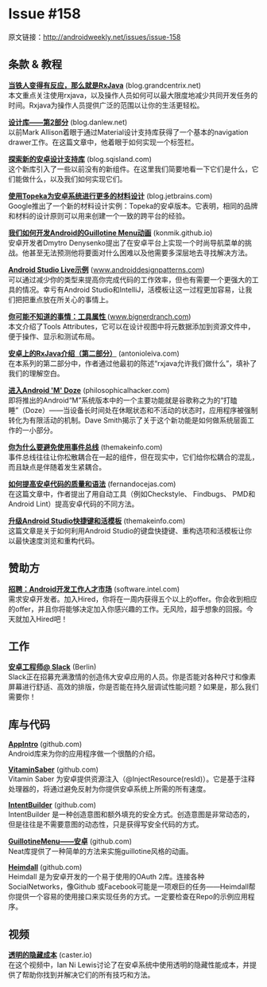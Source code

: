 # Issue #158

>
原文链接：<http://androidweekly.net/issues/issue-158>

## 条款 & 教程

**[当铁人变得有反应，那么就是RxJava](http://saulmm.github.io/when-Iron-Man-becomes-Reactive-Avengers2/)** (blog.grandcentrix.net)  
本文重点关注使用rxjava，以及操作人员如何可以最大限度地减少共同开发任务的时间。Rxjava为操作人员提供广泛的范围以让你的生活更轻松。

**[设计库——第2部分](https://blog.stylingandroid.com/design-library-part-2/)** (blog.danlew.net)   
以前Mark Allison着眼于通过Material设计支持库获得了一个基本的navigation drawer工作。在这篇文章中，他着眼于如何实现一个标签栏。

**[探索新的安卓设计支持库](https://medium.com/ribot-labs/exploring-the-new-android-design-support-library-b7cda56d2c32)** (blog.sqisland.com)   
这个新库引入了一些以前没有的新组件。在这里我们简要地看一下它们是什么，它们能做什么，以及我们如何实现它们。

**[使用Topeka为安卓系统进行更多的材料设计](http://android-developers.blogspot.co.uk/2015/06/more-material-design-with-topeka-for_16.html)** (blog.jetbrains.com)   
Google推出了一个新的材料设计实例：Topeka的安卓版本。它表明，相同的品牌和材料的设计原则可以用来创建一个一致的跨平台的经验。
  
**[我们如何开发Android的Guillotine Menu动画](https://yalantis.com/blog/how-we-developed-the-guillotine-menu-animation-for-android/?utm_source=github)** (konmik.github.io)   
安卓开发者Dmytro Denysenko提出了在安卓平台上实现一个时尚导航菜单的挑战。他甚至无法预测他将要面对什么困难以及他需要多深层地去寻找解决方法。

**[Android Studio Live示例](https://www.bignerdranch.com/blog/android-studio-live-templates/)** (www.androiddesignpatterns.com)   
可以通过减少你的类型来提高你完成代码的工作效率，但也有需要一个更强大的工具的情况。幸亏有Android Studio和IntelliJ，活模板让这一过程更加容易，让我们把把重点放在所关心的事情上。
 
**[你可能不知道的事情：工具属性 ](http://www.randomlytyping.com/blog/2015/6/17/things-you-may-not-know-about-tools-attributes)** (www.bignerdranch.com)   
本文介绍了Tools Attributes，它可以在设计视图中将元数据添加到资源文件中，便于操作、显示和测试布局。
 
**[安卓上的RxJava介绍（第二部分）](http://www.philosophicalhacker.com/2015/06/19/introduction-to-rxjava-for-android-pt-2/)** (antonioleiva.com)   
在本系列的第二部分中，作者通过他最初的陈述“rxjava允许我们做什么”，填补了我们的理解空白。
 
**[进入Android 'M' Doze](https://newcircle.com/s/post/1739/2015/06/12/diving-into-android-m-doze)** (philosophicalhacker.com)   
即将推出的Android“M”系统版本中的一个主要功能就是谷歌称之为的“打瞌睡”（Doze）——当设备长时间处在休眠状态和不活动的状态时，应用程序被强制转化为有限活动的机制。Dave Smith揭示了关于这个新功能是如何做系统层面工作的一小部分。
 
**[你为什么要避免使用事件总线](http://endlesswhileloop.com/blog/2015/06/11/stop-using-event-buses/)** (themakeinfo.com)   
事件总线往往让你松散耦合在一起的组件，但在现实中，它们给你松耦合的混乱，而且缺点是伴随着发生紧耦合。
 
**[如何提高安卓代码的质量和语法](http://vincentbrison.com/2014/07/19/how-to-improve-quality-and-syntax-of-your-android-code/)** (fernandocejas.com)   
在这篇文章中，作者提出了用自动工具（例如Checkstyle、 Findbugs、  PMD和Android Lint）提高安卓代码的不同方法。

**[升级Android Studio快捷键和活模板](http://stablekernel.com/blog/level-up-with-android-studio-shortcuts-and-live-templates/)** (themakeinfo.com)   
这篇文章是关于如何利用Android Studio的键盘快捷键、重构选项和活模板让你以最快速度浏览和重构代码。

## 赞助方

**[招聘：Android开发工作人才市场](https://hired.com/?utm_source=newsletters&utm_medium=androidweekly&utm_campaign=n-q2_15-androidweeklyspons)** (software.intel.com)   
需求安卓开发者。加入Hired，你将在一周内获得五个以上的offer。你会收到相应的offer，并且你将能够决定加入你感兴趣的工作。无风险，超乎想象的回报。今天就加入Hired吧！

## 工作

**[安卓工程师@ Slack](https://slack.com/jobs/69909/android-engineer)** (Berlin)   
Slack正在招募充满激情的创造伟大安卓应用的人员。你是否能对各种尺寸和像素屏幕进行舒适、高效的排版，你是否能在持久层调试性能问题？如果是，那么我们需要你！
 
## 库与代码

**[AppIntro](https://github.com/PaoloRotolo/AppIntro)** (github.com)   
Android库来为你的应用程序做一个很酷的介绍。

**[VitaminSaber](https://github.com/w2ji/VitaminSaber)** (github.com)       
Vitamin Saber 为安卓提供资源注入（@InjectResource(resId)）。它是基于注释处理器的，将通过避免反射为你提供安卓系统上所需的所有速度。

**[IntentBuilder](https://github.com/emilsjolander/IntentBuilder)** (github.com)       
IntentBuilder 是一种创造意图和额外填充的安全方式。创造意图是非常动态的，但是往往是不需要意图的动态性，只是获得写安全代码的方式。

**[GuillotineMenu——安卓](https://github.com/Yalantis/GuillotineMenu-Android)** (github.com)       
Neat库提供了一种简单的方法来实施guillotine风格的动画。

**[Heimdall](https://github.com/rheinfabrik/Heimdall.droid)** (github.com)       
Heimdall  是为安卓开发的一个易于使用的OAuth 2库。连接各种SocialNetworks，像Github 或Facebook可能是一项艰巨的任务——Heimdall帮你提供一个容易的使用接口来实现任务的方式。一定要检查在Repo的示例应用程序。

## 视频 

**[透明的隐藏成本](https://www.youtube.com/watch?v=wIy8g8yNhNk)** (caster.io)    
在这个视频中，Ian Ni Lewis讨论了在安卓系统中使用透明的隐藏性能成本，并提供了帮助你找到并解决它们的所有技巧和方法。